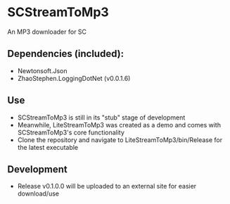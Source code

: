 # SCStreamToMp3
An MP3 downloader for SC

## Dependencies (included):
- Newtonsoft.Json
- ZhaoStephen.LoggingDotNet (v0.0.1.6)

## Use
- SCStreamToMp3 is still in its "stub" stage of development
- Meanwhile, LiteStreamToMp3 was created as a demo and comes with SCStreamToMp3's core functionality
- Clone the repository and navigate to LiteStreamToMp3/bin/Release for the latest executable

## Development
- Release v0.1.0.0 will be uploaded to an external site for easier download/use
